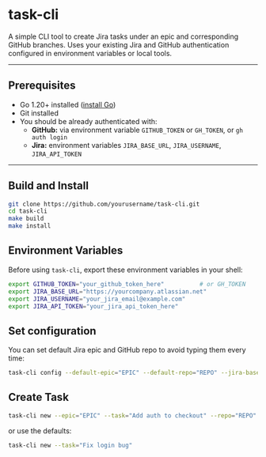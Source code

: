 # task-cli

A simple CLI tool to create Jira tasks under an epic and corresponding GitHub branches. Uses your existing Jira and GitHub authentication configured in environment variables or local tools.

---

## Prerequisites

- Go 1.20+ installed ([install Go](https://go.dev/doc/install))
- Git installed
- You should be already authenticated with:
  - **GitHub:** via environment variable `GITHUB_TOKEN` or `GH_TOKEN`, or `gh auth login`
  - **Jira:** environment variables `JIRA_BASE_URL`, `JIRA_USERNAME`, `JIRA_API_TOKEN`

---

## Build and Install

```bash
git clone https://github.com/yourusername/task-cli.git
cd task-cli
make build
make install
```

## Environment Variables

Before using `task-cli`, export these environment variables in your shell:

```bash
export GITHUB_TOKEN="your_github_token_here"          # or GH_TOKEN
export JIRA_BASE_URL="https://yourcompany.atlassian.net"
export JIRA_USERNAME="your_jira_email@example.com"
export JIRA_API_TOKEN="your_jira_api_token_here"
```

## Set configuration

You can set default Jira epic and GitHub repo to avoid typing them every time:

```bash
task-cli config --default-epic="EPIC" --default-repo="REPO" --jira-base-url="https://yourcompany.atlassian.net"
```

## Create Task

```bash
task-cli new --epic="EPIC" --task="Add auth to checkout" --repo="REPO"
```

or use the defaults:

```bash
task-cli new --task="Fix login bug"
```
